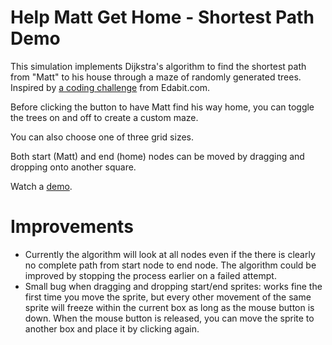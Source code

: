 # Help Matt Get Home - Shortest Path Demo
This simulation implements Dijkstra's algorithm to find the shortest path from "Matt" to his house through a maze of randomly generated trees. Inspired by [a coding challenge](https://edabit.com/challenge/qTmbTWqHNTtDMKD4G) from Edabit.com.

Before clicking the button to have Matt find his way home, you can toggle the trees on and off to create a custom maze.

You can also choose one of three grid sizes.

Both start (Matt) and end (home) nodes can be moved by dragging and dropping onto another square.

Watch a [demo](https://youtu.be/skIDMW3XNm4).

# Improvements
- Currently the algorithm will look at all nodes even if the there is clearly no complete path from start node to end node. The algorithm could be improved by stopping the process earlier on a failed attempt.
- Small bug when dragging and dropping start/end sprites: works fine the first time you move the sprite, but every other movement of the same sprite will freeze within the current box as long as the mouse button is down. When the mouse button is released, you can move the sprite to another box and place it by clicking again.